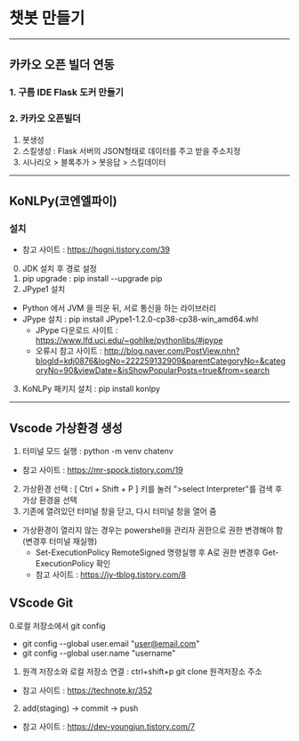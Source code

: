 # 챗봇 만들기 
------
## 카카오 오픈 빌더 연동
### 1. 구름 IDE Flask 도커 만들기
### 2. 카카오 오픈빌더  
 1) 봇생성
 2) 스킬생성 : Flask 서버의 JSON형태로 데이터를 주고 받을 주소지정
 3) 시나리오 > 블록추가 > 봇응답 > 스킬데이터 

------
## KoNLPy(코엔엘파이)
### 설치 
* 참고 사이트 : https://hogni.tistory.com/39
0) JDK 설치 후 경로 설정 
1) pip upgrade : pip install --upgrade pip 
2) JPype1 설치
* Python 에서 JVM 을 띄운 뒤, 서로 통신을 하는 라이브러리
* JPype 설치 : pip install JPype1-1.2.0-cp38-cp38-win_amd64.whl
  + JPype 다운로드 사이트 : https://www.lfd.uci.edu/~gohlke/pythonlibs/#jpype
  + 오류시 참고 사이트 : http://blog.naver.com/PostView.nhn?blogId=kdj0876&logNo=222259132909&parentCategoryNo=&categoryNo=90&viewDate=&isShowPopularPosts=true&from=search
3) KoNLPy 패키지 설치 : pip install konlpy
 
------
## Vscode 가상환경 생성
1. 터미널 모드 실행 : python -m venv chatenv
* 참고 사이트 : https://mr-spock.tistory.com/19
2. 가상환경 선택 : [ Ctrl + Shift + P ] 키를 눌러 ">select Interpreter"를 검색 후 가상 환경을 선택
3. 기존에 열려있던 터미널 창을 닫고, 다시 터미널 창을 열어 줌
* 가상환경이 열리지 않는 경우는 powershell을 관리자 권한으로 권한 변경해야 함(변경후 터미널 재실행)
  + Set-ExecutionPolicy RemoteSigned 명령실행 후 A로 권한 변경후 Get-ExecutionPolicy 확인 
  + 참고 사이트 : https://jy-tblog.tistory.com/8

## VScode Git 
0.로컬 저장소에서 git config
  * git config --global user.email "user@email.com"
  * git config --global user.name "username"

1. 원격 저장소와 로컬 저장소 연결 : ctrl+shift+p git clone 원격저장소 주소
* 참고 사이트 : https://technote.kr/352
2. add(staging) -> commit -> push 
* 참고 사이트 : https://dev-youngjun.tistory.com/7
